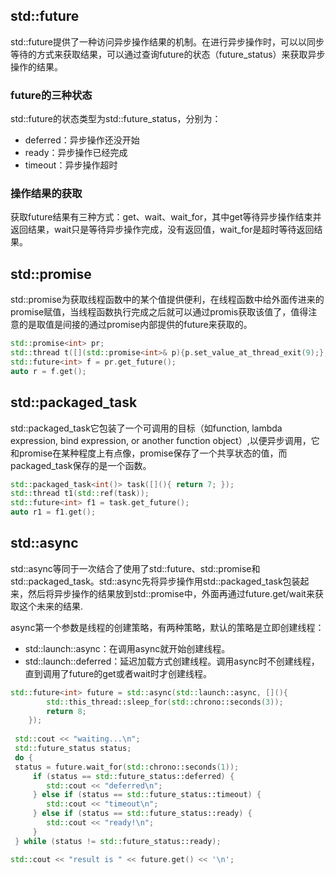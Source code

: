 ## std::future

std::future提供了一种访问异步操作结果的机制。在进行异步操作时，可以以同步等待的方式来获取结果，可以通过查询future的状态（future_status）来获取异步操作的结果。

### future的三种状态

std::future的状态类型为std::future_status，分别为：

- deferred：异步操作还没开始
- ready：异步操作已经完成
- timeout：异步操作超时

### 操作结果的获取

获取future结果有三种方式：get、wait、wait_for，其中get等待异步操作结束并返回结果，wait只是等待异步操作完成，没有返回值，wait_for是超时等待返回结果。



## std::promise

std::promise为获取线程函数中的某个值提供便利，在线程函数中给外面传进来的promise赋值，当线程函数执行完成之后就可以通过promis获取该值了，值得注意的是取值是间接的通过promise内部提供的future来获取的。

```c++
std::promise<int> pr;
std::thread t([](std::promise<int>& p){p.set_value_at_thread_exit(9);},std::ref(pr));
std::future<int> f = pr.get_future();
auto r = f.get();
```



## std::packaged_task

std::packaged_task它包装了一个可调用的目标（如function, lambda expression, bind expression, or another function object）,以便异步调用，它和promise在某种程度上有点像，promise保存了一个共享状态的值，而packaged_task保存的是一个函数。

```c++
std::packaged_task<int()> task([](){ return 7; });
std::thread t1(std::ref(task)); 
std::future<int> f1 = task.get_future(); 
auto r1 = f1.get();
```



## std::async

std::async等同于一次结合了使用了std::future、std::promise和std::packaged_task。std::async先将异步操作用std::packaged_task包装起来，然后将异步操作的结果放到std::promise中，外面再通过future.get/wait来获取这个未来的结果.



async第一个参数是线程的创建策略，有两种策略，默认的策略是立即创建线程：

- std::launch::async：在调用async就开始创建线程。
- std::launch::deferred：延迟加载方式创建线程。调用async时不创建线程，直到调用了future的get或者wait时才创建线程。



```c++
std::future<int> future = std::async(std::launch::async, [](){ 
        std::this_thread::sleep_for(std::chrono::seconds(3));
        return 8;  
    }); 
 
 std::cout << "waiting...\n";
 std::future_status status;
 do {
 status = future.wait_for(std::chrono::seconds(1));
     if (status == std::future_status::deferred) {
     	std::cout << "deferred\n";
     } else if (status == std::future_status::timeout) {
     	std::cout << "timeout\n";
     } else if (status == std::future_status::ready) {
     	std::cout << "ready!\n";
     }
 } while (status != std::future_status::ready); 

std::cout << "result is " << future.get() << '\n';
```

